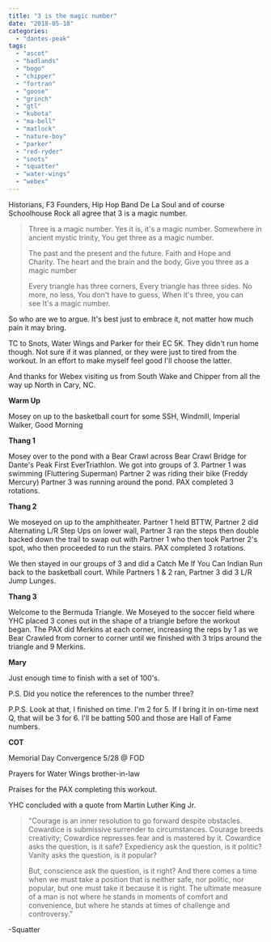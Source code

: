 ```yaml
---
title: "3 is the magic number"
date: "2018-05-18"
categories: 
  - "dantes-peak"
tags: 
  - "ascot"
  - "badlands"
  - "bogo"
  - "chipper"
  - "fortran"
  - "goose"
  - "grinch"
  - "gtl"
  - "kubota"
  - "ma-bell"
  - "matlock"
  - "nature-boy"
  - "parker"
  - "red-ryder"
  - "snots"
  - "squatter"
  - "water-wings"
  - "webex"
---
```


Historians, F3 Founders, Hip Hop Band De La Soul and of course Schoolhouse Rock all agree that 3 is a magic number.

> Three is a magic number. Yes it is, it's a magic number. Somewhere in ancient mystic trinity, You get three as a magic number.
> 
> The past and the present and the future. Faith and Hope and Charity. The heart and the brain and the body, Give you three as a magic number
> 
> Every triangle has three corners, Every triangle has three sides. No more, no less, You don't have to guess, When it's three, you can see It's a magic number.

So who are we to argue. It's best just to embrace it, not matter how much pain it may bring.

TC to Snots, Water Wings and Parker for their EC 5K. They didn't run home though. Not sure if it was planned, or they were just to tired from the workout. In an effort to make myself feel good I'll choose the latter.

And thanks for Webex visiting us from South Wake and Chipper from all the way up North in Cary, NC.

**Warm Up**

Mosey on up to the basketball court for some SSH, Windmill, Imperial Walker, Good Morning

**Thang 1**

Mosey over to the pond with a Bear Crawl across Bear Crawl Bridge for Dante's Peak First EverTriathlon. We got into groups of 3. Partner 1 was swimming (Fluttering Superman) Partner 2 was riding their bike (Freddy Mercury) Partner 3 was running around the pond. PAX completed 3 rotations.

**Thang 2**

We moseyed on up to the amphitheater. Partner 1 held BTTW, Partner 2 did Alternating L/R Step Ups on lower wall, Partner 3 ran the steps then double backed down the trail to swap out with Partner 1 who then took Partner 2's spot, who then proceeded to run the stairs. PAX completed 3 rotations.

We then stayed in our groups of 3 and did a Catch Me If You Can Indian Run back to the basketball court. While Partners 1 & 2 ran, Partner 3 did 3 L/R Jump Lunges.

**Thang 3**

Welcome to the Bermuda Triangle. We Moseyed to the soccer field where YHC placed 3 cones out in the shape of a triangle before the workout began. The PAX did Merkins at each corner, increasing the reps by 1 as we Bear Crawled from corner to corner until we finished with 3 trips around the triangle and 9 Merkins.

**Mary**

Just enough time to finish with a set of 100's.

P.S. Did you notice the references to the number three?

P.P.S. Look at that, I finished on time. I'm 2 for 5. If I bring it in on-time next Q, that will be 3 for 6. I'll be batting 500 and those are Hall of Fame numbers.

**COT**

Memorial Day Convergence 5/28 @ FOD

Prayers for Water Wings brother-in-law

Praises for the PAX completing this workout.

YHC concluded with a quote from Martin Luther King Jr.

> "Courage is an inner resolution to go forward despite obstacles. Cowardice is submissive surrender to circumstances. Courage breeds creativity; Cowardice represses fear and is mastered by it. Cowardice asks the question, is it safe? Expediency ask the question, is it politic? Vanity asks the question, is it popular?
> 
> But, conscience ask the question, is it right? And there comes a time when we must take a position that is neither safe, nor politic, nor popular, but one must take it because it is right. The ultimate measure of a man is not where he stands in moments of comfort and convenience, but where he stands at times of challenge and controversy."

\-Squatter
